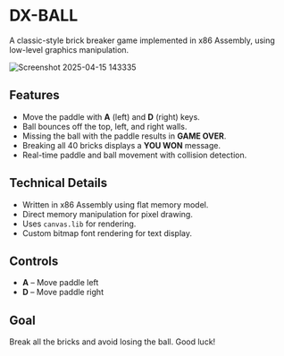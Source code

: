 # DX-BALL

A classic-style brick breaker game implemented in x86 Assembly, using low-level graphics manipulation.

![Screenshot 2025-04-15 143335](https://github.com/user-attachments/assets/4019d0c0-55eb-4985-b95c-f72a1f4f18dc)


## Features

- Move the paddle with **A** (left) and **D** (right) keys.
- Ball bounces off the top, left, and right walls.
- Missing the ball with the paddle results in **GAME OVER**.
- Breaking all 40 bricks displays a **YOU WON** message.
- Real-time paddle and ball movement with collision detection.

## Technical Details

- Written in x86 Assembly using flat memory model.
- Direct memory manipulation for pixel drawing.
- Uses `canvas.lib` for rendering.
- Custom bitmap font rendering for text display.

## Controls

- **A** – Move paddle left  
- **D** – Move paddle right

## Goal

Break all the bricks and avoid losing the ball. Good luck!
